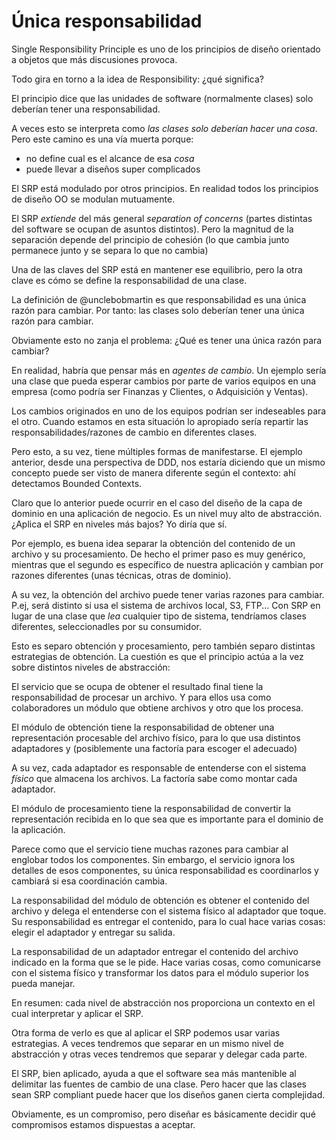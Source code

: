 # Única responsabilidad

Single Responsibility Principle es uno de los principios de diseño orientado a objetos que más discusiones provoca.

Todo gira en torno a la idea de Responsibility: ¿qué significa?

El principio dice que las unidades de software (normalmente clases) solo deberían tener una responsabilidad.

A veces esto se interpreta como _las clases solo deberían hacer una cosa_. Pero este camino es una vía muerta porque:

* no define cual es el alcance de esa _cosa_
* puede llevar a diseños super complicados

El SRP está modulado por otros principios. En realidad todos los principios de diseño OO se modulan mutuamente.

El SRP _extiende_ del más general _separation of concerns_ (partes distintas del software se ocupan de asuntos distintos). Pero la magnitud de la separación depende del principio de cohesión (lo que cambia junto permanece junto y se separa lo que no cambia)

Una de las claves del SRP está en mantener ese equilibrio, pero la otra clave es cómo se define la responsabilidad de una clase.

La definición de @unclebobmartin es que responsabilidad es una única razón para cambiar. Por tanto: las clases solo deberían tener una única razón para cambiar.

Obviamente esto no zanja el problema: ¿Qué es tener una única razón para cambiar?

En realidad, habría que pensar más en _agentes de cambio_. Un ejemplo sería una clase que pueda esperar cambios por parte de varios equipos en una empresa (como podría ser Finanzas y Clientes, o Adquisición y Ventas).

Los cambios originados en uno de los equipos podrían ser indeseables para el otro. Cuando estamos en esta situación lo apropiado sería repartir las responsabilidades/razones de cambio en diferentes clases.

Pero esto, a su vez, tiene múltiples formas de manifestarse. El ejemplo anterior, desde una perspectiva de DDD, nos estaría diciendo que un mismo concepto puede ser visto de manera diferente según el contexto: ahí detectamos Bounded Contexts.

Claro que lo anterior puede ocurrir en el caso del diseño de la capa de dominio en una aplicación de negocio. Es un nivel muy alto de abstracción. ¿Aplica el SRP en niveles más bajos? Yo diría que sí.

Por ejemplo, es buena idea separar la obtención del contenido de un archivo y su procesamiento. De hecho el primer paso es muy genérico, mientras que el segundo es específico de nuestra aplicación y cambian por razones diferentes (unas técnicas, otras de dominio).

A su vez, la obtención del archivo puede tener varias razones para cambiar. P.ej, será distinto si usa el sistema de archivos local, S3, FTP... Con SRP en lugar de una clase que _lea_ cualquier tipo de sistema, tendríamos clases diferentes, seleccionadles por su consumidor.

Esto es separo obtención y procesamiento, pero también separo distintas estrategias de obtención. La cuestión es que el principio actúa a la vez sobre distintos niveles de abstracción:

El servicio que se ocupa de obtener el resultado final tiene la responsabilidad de procesar un archivo. Y para ellos usa como colaboradores un módulo que obtiene archivos y otro que los procesa.

El módulo de obtención tiene la responsabilidad de obtener una representación procesable del archivo físico, para lo que usa distintos adaptadores y (posiblemente una factoría para escoger el adecuado)

A su vez, cada adaptador es responsable de entenderse con el sistema _físico_ que almacena los archivos. La factoría sabe como montar cada adaptador.

El módulo de procesamiento tiene la responsabilidad de convertir la representación recibida en lo que sea que es importante para el dominio de la aplicación.

Parece como que el servicio tiene muchas razones para cambiar al englobar todos los componentes. Sin embargo, el servicio ignora los detalles de esos componentes, su única responsabilidad es coordinarlos y cambiará si esa coordinación cambia.

La responsabilidad del módulo de obtención es obtener el contenido del archivo y delega el entenderse con el sistema físico al adaptador que toque. Su responsabilidad es entregar el contenido, para lo cual hace varias cosas: elegir el adaptador y entregar su salida.

La responsabilidad de un adaptador entregar el contenido del archivo indicado en la forma que se le pide. Hace varias cosas, como comunicarse con el sistema físico y transformar los datos para el módulo superior los pueda manejar.

En resumen: cada nivel de abstracción nos proporciona un contexto en el cual interpretar y aplicar el SRP.

Otra forma de verlo es que al aplicar el SRP podemos usar varias estrategias. A veces tendremos que separar en un mismo nivel de abstracción y otras veces tendremos que separar y delegar cada parte.

El SRP, bien aplicado, ayuda a que el software sea más mantenible al delimitar las fuentes de cambio de una clase. Pero hacer que las clases sean SRP compliant puede hacer que los diseños ganen cierta complejidad.

Obviamente, es un compromiso, pero diseñar es básicamente decidir qué compromisos estamos dispuestas a aceptar.